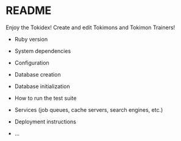 # README
Enjoy the Tokidex! Create and edit Tokimons and Tokimon Trainers!

* Ruby version

* System dependencies

* Configuration

* Database creation

* Database initialization

* How to run the test suite

* Services (job queues, cache servers, search engines, etc.)

* Deployment instructions

* ...
